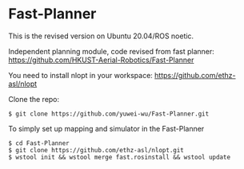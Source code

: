 # Fast-Planner 

This is the revised version on Ubuntu 20.04/ROS noetic.

Independent planning module, code revised from fast planner: https://github.com/HKUST-Aerial-Robotics/Fast-Planner

You need to install nlopt in your workspace:  https://github.com/ethz-asl/nlopt


Clone the repo:

```console
$ git clone https://github.com/yuwei-wu/Fast-Planner.git

```
To simply set up mapping and simulator in the Fast-Planner

```console
$ cd Fast-Planner
$ git clone https://github.com/ethz-asl/nlopt.git
$ wstool init && wstool merge fast.rosinstall && wstool update
```


